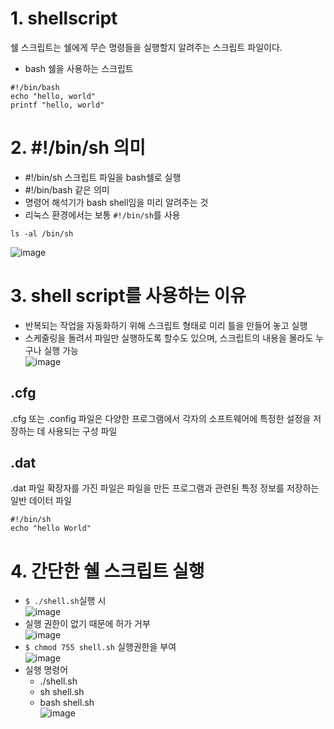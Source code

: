 # 1. shellscript
쉘 스크립트는 쉘에게 무슨 명령들을 실행할지 알려주는 스크립트 파일이다.
- bash 쉘을 사용하는 스크립트
```shell
#!/bin/bash    
echo "hello, world"
printf "hello, world"
```
# 2. #!/bin/sh 의미
- #!/bin/sh 스크립트 파일을 bash쉘로 실행
- #!/bin/bash 같은 의미
- 명령어 해석기가 bash shell임을 미리 알려주는 것
- 리눅스 환경에서는 보통 `#!/bin/sh`를 사용
```vi
ls -al /bin/sh
```
![image](https://user-images.githubusercontent.com/65120581/130381085-808cce19-fee8-4a0f-8162-7a58fcf8486b.png)


# 3. shell script를 사용하는 이유
- 반복되는 작업을 자동화하기 위해 스크립트 형태로 미리 틀을 만들어 놓고 실행
- 스케줄링을 돌려서 파일만 실행하도록 할수도 있으며, 스크립트의 내용을 몰라도 누구나 실행 가능 <BR>
![image](https://user-images.githubusercontent.com/65120581/130382196-29b8f73c-d4ba-4b81-b76a-240d3676889e.png)

## .cfg
.cfg 또는 .config 파일은 다양한 프로그램에서 각자의 소프트웨어에 특정한 설정을 저장하는 데 사용되는 구성 파일
## .dat
.dat 파일 확장자를 가진 파일은 파일을 만든 프로그램과 관련된 특정 정보를 저장하는 일반 데이터 파일


```shell
#!/bin/sh
echo "hello World"

```

# 4. 간단한 쉘 스크립트 실행
- `$ ./shell.sh`실행 시 <br>
![image](https://user-images.githubusercontent.com/65120581/130388871-0a31bc04-539b-4c55-876b-6534f972839f.png)
- 실행 권한이 없기 때문에 허가 거부 <br>
![image](https://user-images.githubusercontent.com/65120581/130388949-5fa1bf1d-a0cd-4dff-a431-47e5e53ef650.png)
- `$ chmod 755 shell.sh` 실행권한을 부여 <br>
![image](https://user-images.githubusercontent.com/65120581/130389019-c5be063a-84df-4bc0-8e5b-fd2917a5f69f.png)
- 실행 명령어
  - ./shell.sh
  - sh shell.sh
  - bash shell.sh  <br>
![image](https://user-images.githubusercontent.com/65120581/130390197-319ae40d-6bb9-413b-a85d-645ae7998d1f.png)


